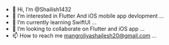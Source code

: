 - 👋 Hi, I’m @Shailish1432
- 👀 I’m interested in Flutter And iOS mobile app devlopment ...
- 🌱 I’m currently learning SwiftUI ...
- 💞️ I’m looking to collaborate on Flutter and iOS app ...
- 📫 How to reach me mangroliyashailesh20@gmail.com ...

<!---
Shailish1432/Shailish1432 is a ✨ special ✨ repository because its `README.md` (this file) appears on your GitHub profile.
You can click the Preview link to take a look at your changes.
--->
